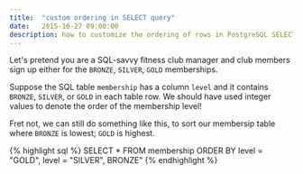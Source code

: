 ```yaml
---
title:  "custom ordering in SELECT query"
date:   2015-10-27 09:00:00
description: how to customize the ordering of rows in PostgreSQL SELECT statement
---
```


Let's pretend you are a SQL-savvy fitness club manager and club members sign up either for the `BRONZE`, `SILVER`, `GOLD` memberships.

Suppose the SQL table `membership` has a column `level` and it contains `BRONZE`, `SILVER`, or `GOLD` in each table row. We should have used integer values to denote the order of the membership level!

Fret not, we can still do something like this, to sort our membersip table where `BRONZE` is lowest; `GOLD` is highest.

{% highlight sql %}
SELECT *
FROM membership
ORDER BY level = "GOLD", level = "SILVER", BRONZE"
{% endhighlight %}
